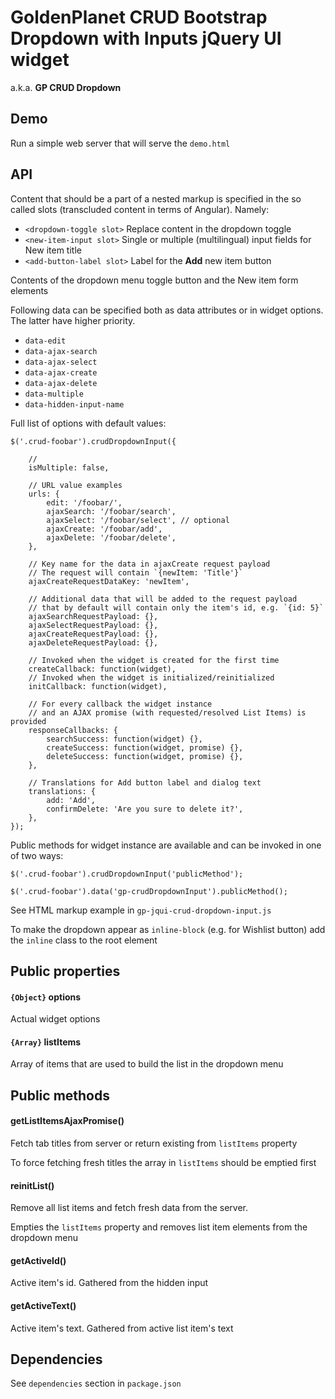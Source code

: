 # GoldenPlanet CRUD Bootstrap Dropdown with Inputs jQuery UI widget

a.k.a. **GP CRUD Dropdown**

## Demo

Run a simple web server that will serve the `demo.html`


## API

Content that should be a part of a nested markup is specified in the so called slots (transcluded content in terms of Angular).
Namely:

- `<dropdown-toggle slot>` Replace content in the dropdown toggle
- `<new-item-input slot>` Single or multiple (multilingual) input fields for New item title
- `<add-button-label slot>` Label for the **Add** new item button

Contents of the dropdown menu toggle button and the New item form elements 

Following data can be specified both as data attributes or in widget options. The latter have higher priority. 

- `data-edit`
- `data-ajax-search`
- `data-ajax-select`
- `data-ajax-create`
- `data-ajax-delete`
- `data-multiple`
- `data-hidden-input-name`

Full list of options with default values:

```
$('.crud-foobar').crudDropdownInput({

    // 
    isMultiple: false,

    // URL value examples
	urls: {
		edit: '/foobar/',
		ajaxSearch: '/foobar/search',
		ajaxSelect: '/foobar/select', // optional
		ajaxCreate: '/foobar/add',
		ajaxDelete: '/foobar/delete',
	},
	
    // Key name for the data in ajaxCreate request payload
    // The request will contain `{newItem: 'Title'}`
	ajaxCreateRequestDataKey: 'newItem',
	
    // Additional data that will be added to the request payload
    // that by default will contain only the item's id, e.g. `{id: 5}`
	ajaxSearchRequestPayload: {},
	ajaxSelectRequestPayload: {},
	ajaxCreateRequestPayload: {},
	ajaxDeleteRequestPayload: {},
	
	// Invoked when the widget is created for the first time
	createCallback: function(widget),
	// Invoked when the widget is initialized/reinitialized
	initCallback: function(widget),
	
	// For every callback the widget instance 
	// and an AJAX promise (with requested/resolved List Items) is provided
	responseCallbacks: {
		searchSuccess: function(widget) {},
		createSuccess: function(widget, promise) {},
		deleteSuccess: function(widget, promise) {},
	},
	
	// Translations for Add button label and dialog text
	translations: {
		add: 'Add',
		confirmDelete: 'Are you sure to delete it?',
	},
});
```

Public methods for widget instance are available and can be invoked in one of two ways:

```
$('.crud-foobar').crudDropdownInput('publicMethod');
```

```
$('.crud-foobar').data('gp-crudDropdownInput').publicMethod();
```

See HTML markup example in `gp-jqui-crud-dropdown-input.js`

To make the dropdown appear as `inline-block` (e.g. for Wishlist button) add the `inline` class to the root element


## Public properties

#### `{Object}` options

Actual widget options

#### `{Array}` listItems

Array of items that are used to build the list in the dropdown menu


## Public methods

#### getListItemsAjaxPromise()

Fetch tab titles from server or return existing from `listItems` property

To force fetching fresh titles the array in `listItems` should be emptied first

#### reinitList()

Remove all list items and fetch fresh data from the server.

Empties the `listItems` property and removes list item elements from the dropdown menu

#### getActiveId()

Active item's id. Gathered from the hidden input

#### getActiveText()

Active item's text. Gathered from active list item's text

## Dependencies

See `dependencies` section in `package.json`